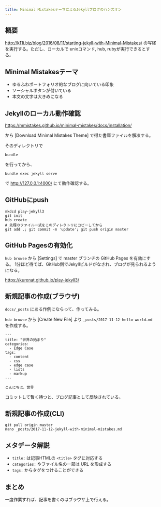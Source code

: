 ```yaml
---
title: Minimal MistakesテーマによるJekyllブログのハンズオン
---
```


## 概要

http://k11i.biz/blog/2016/08/11/starting-jekyll-with-Minimal-Mistakes/
の写経を実行する。ただし、ローカルで unixコマンド, hub, rubyが実行できるとする。

## Minimal Mistakesテーマ

- ゆるふわポートフォリオ的なブログに向いている印象
- ソーシャルボタンが付いている
- 本文の文字は大きめになる

## Jekyllのローカル動作確認

https://mmistakes.github.io/minimal-mistakes/docs/installation/

から [Download Minimal Mistakes Theme] で得た書庫ファイルを解凍する。

そのディレクトリで

```
bundle
```

を行ってから、

```
bundle exec jekyll serve
```

で http://127.0.0.1:4000/ にて動作確認する。

## GitHubにpush

```
mkdcd play-jekyll3
git init
hub create
# 先程のファイル一式をこのディレクトリにコピーしてから
git add .; git commit -m 'update'; git push origin master
```

## GitHub Pagesの有効化

`hub browse` から [Settings] で master ブランチの GitHub Pages を有効にする。
1分ほど待てば、GitHub側でJekyllビルドがなされ、ブログが見られるようになる。

https://kuronat.github.io/play-jekyll3/

## 新規記事の作成(ブラウザ)

`docs/_posts` にある作例にならって、作ってみる。

`hub browse` から [Create New File] より `_posts/2017-11-12-hello-world.md` を作成する。

```
---
title: "世界の始まり"
categories:
  - Edge Case
tags:
  - content
  - css
  - edge case
  - lists
  - markup
---

こんにちは、世界
```

コミットして暫く待つと、ブログ記事として反映されている。

## 新規記事の作成(CLI)

```
git pull origin master
nano _posts/2017-11-12-jekyll-with-minimal-mistakes.md
```


## メタデータ解説

- `title:` は記事HTMLの `<title>` タグに対応する
- `categories:` やファイル名の一部は URL を形成する
- `tags:` からタグをつけることができる

## まとめ

一度作業すれば、記事を書くのはブラウザ上で行える。

